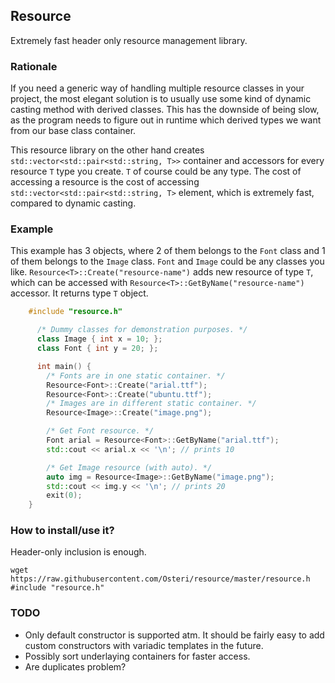 ## Resource
Extremely fast header only resource management library.

### Rationale
If you need a generic way of handling multiple resource classes in your project, the most elegant solution is to usually use some kind of dynamic casting method with derived classes. This has the downside of being slow, as the program needs to figure out in runtime which derived types we want from our base class container.

This resource library on the other hand creates `std::vector<std::pair<std::string, T>>` container and accessors for every resource `T` type you create. `T` of course could be any type. The cost of accessing a resource is the cost of accessing `std::vector<std::pair<std::string, T>` element, which is extremely fast, compared to dynamic casting.

### Example

This example has 3 objects, where 2 of them belongs to the `Font` class and 1 of them belongs to the `Image` class. `Font` and `Image` could be any classes you like. `Resource<T>::Create("resource-name")` adds new resource of type `T`, which can be accessed with `Resource<T>::GetByName("resource-name")` accessor. It returns type `T` object.

```cpp
    #include "resource.h"

      /* Dummy classes for demonstration purposes. */
      class Image { int x = 10; };
      class Font { int y = 20; };

      int main() {
        /* Fonts are in one static container. */
        Resource<Font>::Create("arial.ttf");
        Resource<Font>::Create("ubuntu.ttf");
        /* Images are in different static container. */
        Resource<Image>::Create("image.png");

        /* Get Font resource. */
        Font arial = Resource<Font>::GetByName("arial.ttf");
        std::cout << arial.x << '\n'; // prints 10

        /* Get Image resource (with auto). */
        auto img = Resource<Image>::GetByName("image.png");
        std::cout << img.y << '\n'; // prints 20
        exit(0);
    }
```

### How to install/use it?
Header-only inclusion is enough.

    wget https://raw.githubusercontent.com/Osteri/resource/master/resource.h
    #include "resource.h"

### TODO
- Only default constructor is supported atm. It should be fairly easy to add custom constructors with variadic templates in the future.
- Possibly sort underlaying containers for faster access.
- Are duplicates problem?
